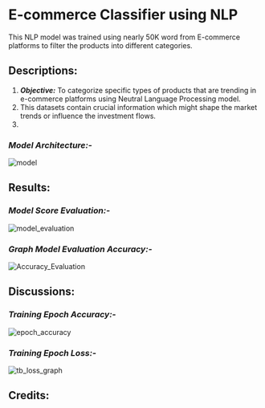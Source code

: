 # **E-commerce Classifier using NLP**
This NLP model was trained using nearly 50K word from E-commerce platforms to filter the products into different categories.

## **Descriptions:**
1. **_Objective:_** To categorize specific types of products that are trending in e-commerce platforms using Neutral Language Processing model.
2. This datasets contain crucial information which might shape the market trends or influence the investment flows.
3. 

### *Model Architecture:-*
![model](https://github.com/user-attachments/assets/6f719bc7-15f3-46fe-a0f4-a0fd1eca6ecc)

## **Results:**

### *Model Score Evaluation:-*
![model_evaluation](https://github.com/user-attachments/assets/35ca8f27-6a21-4bab-9898-e89cfcf4bd66)

### *Graph Model Evaluation Accuracy:-*
![Accuracy_Evaluation](https://github.com/user-attachments/assets/42d4d2c9-e35e-4f16-abae-48e0c8731b18)

## **Discussions:**

### *Training Epoch Accuracy:-*
![epoch_accuracy](https://github.com/user-attachments/assets/3e6355d7-d89e-4e66-9607-af94cc645523)

### *Training Epoch Loss:-*
![tb_loss_graph](https://github.com/user-attachments/assets/94e176e5-5d92-43e9-92ae-e5818a9e2e86)

## **Credits:**
